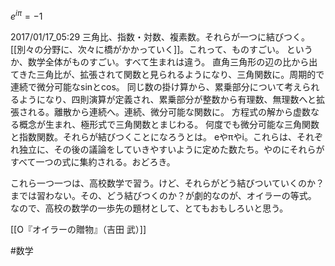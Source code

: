 $e^{i π}=-1$

2017/01/17_05:29
三角比、指数・対数、複素数。それらが一つに結びつく。[[別々の分野に、次々に橋がかかっていく]]。これって、ものすごい。
というか、数学全体がものすごい。すべて生まれは違う。
直角三角形の辺の比から出てきた三角比が、拡張されて関数と見られるようになり、三角関数に。周期的で連続で微分可能なsinとcos。
同じ数の掛け算から、累乗部分について考えられるようになり、四則演算が定義され、累乗部分が整数から有理数、無理数へと拡張される。離散から連続へ。連続、微分可能な関数に。
方程式の解から虚数なる概念が生まれ、極形式で三角関数とまじわる。
何度でも微分可能な三角関数と指数関数。それらが結びつくことになろうとは。
eやπやi。これらは、それぞれ独立に、その後の議論をしていきやすいように定めた数たち。やのにそれらがすべて一つの式に集約される。おどろき。

これら一つ一つは、高校数学で習う。けど、それらがどう結びついていくのか？までは習わない。その、どう結びつくのか？が劇的なのが、オイラーの等式。
なので、高校の数学の一歩先の題材として、とてもおもしろいと思う。

[[O『オイラーの贈物』（吉田 武）]]

#数学 